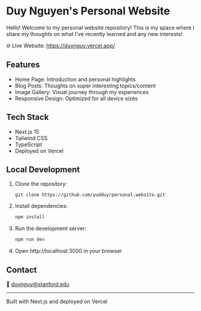 # Duy Nguyen's Personal Website

Hello! Welcome to my personal website repository! This is my space where I share my thoughts on what I've recently learned and any new interests!

🌐 Live Website: https://duynguy.vercel.app/ 

## Features
- Home Page: Introduction and personal highlights
- Blog Posts: Thoughts on super interesting topics/content
- Image Gallery: Visual journey through my experiences
- Responsive Design: Optimized for all device sizes

## Tech Stack
- Next.js 15
- Tailwind CSS
- TypeScript
- Deployed on Vercel

## Local Development

1. Clone the repository:
   ```git
   git clone https://github.com/yudduy/personal.website.git
   ```

2. Install dependencies:
   ```bash
   npm install
   ```

3. Run the development server:
   ```bash
   npm run dev
   ```
4. Open http://localhost:3000 in your browser

## Contact
📧 duynguy@stanford.edu

---
Built with Next.js and deployed on Vercel
